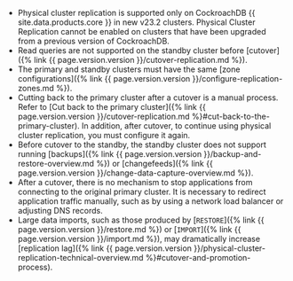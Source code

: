 - Physical cluster replication is supported only on CockroachDB {{ site.data.products.core }} in new v23.2 clusters. Physical Cluster Replication cannot be enabled on clusters that have been upgraded from a previous version of CockroachDB.
- Read queries are not supported on the standby cluster before [cutover]({% link {{ page.version.version }}/cutover-replication.md %}).
- The primary and standby clusters must have the same [zone configurations]({% link {{ page.version.version }}/configure-replication-zones.md %}).
- Cutting back to the primary cluster after a cutover is a manual process. Refer to [Cut back to the primary cluster]({% link {{ page.version.version }}/cutover-replication.md %}#cut-back-to-the-primary-cluster). In addition, after cutover, to continue using physical cluster replication, you must configure it again.
- Before cutover to the standby, the standby cluster does not support running [backups]({% link {{ page.version.version }}/backup-and-restore-overview.md %}) or [changefeeds]({% link {{ page.version.version }}/change-data-capture-overview.md %}).
- After a cutover, there is no mechanism to stop applications from connecting to the original primary cluster. It is necessary to redirect application traffic manually, such as by using a network load balancer or adjusting DNS records.
- Large data imports, such as those produced by [`RESTORE`]({% link {{ page.version.version }}/restore.md %}) or [`IMPORT`]({% link {{ page.version.version }}/import.md %}), may dramatically increase [replication lag]({% link {{ page.version.version }}/physical-cluster-replication-technical-overview.md %}#cutover-and-promotion-process).
